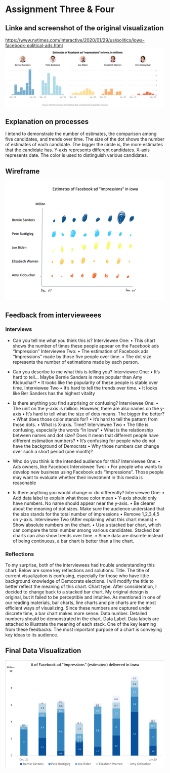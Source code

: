 # Assignment Three & Four

## Linke and screenshot of the original visualization
https://www.nytimes.com/interactive/2020/01/29/us/politics/iowa-facebook-political-ads.html
![](Image/Critique_Result.png)

## Explanation on processes
I intend to demonstrate the number of estimates, the comparison among five candidates, and trends over time.
The size of the dot shows the number of estimates of each candidate. The bigger the circle is, the more estimates that the candidate has.
Y-axis represents different candidates. X-axis represents date.
The color is used to distinguish various candidates. 


## Wireframe
![](Image/Critique_Sketch.png)

## Feedback from intervieweees
### Interviews
- Can you tell me what you think this is?
Interviewee One:
•	This chart shows the number of times these people appear on the Facebook ads “Impression”
Interviewee Two:
•	The estimation of Facebook ads “Impressions” made by those five people over time.
•	The dot size represents the number of estimations made by each person.


- Can you describe to me what this is telling you?
Interviewee One:
•	It’s hard to tell… Maybe Bernie Sanders is more popular than Amy Klobuchar?
•	It looks like the popularity of these people is stable over time.
Interviewee Two
•	It’s hard to tell the trends over time.
•	It looks like Ber Sanders has the highest vitality

- Is there anything you find surprising or confusing?
Interviewee One:
•	The unit on the y-axis is million. However, there are also names on the y-axis
•	It’s hard to tell what the size of dots means. The bigger the better?
•	What does those color stands for?
•	It’s hard to tell the pattern from those dots.
•	What is X-axis. Time? 
Interviewee Two
•	The title is confusing, especially the words “In Iowa”
•	What is the relationship between names and dot size? Does it mean that different people have different estimation numbers?
•	It’s confusing for people who do not have the background of Democrats 
•	Why those numbers can change over such a short period (one month)?

- Who do you think is the intended audience for this?
Interviewee One:
•	Ads owners, like Facebook
Interviewee Two:
•	For people who wants to develop new business using Facebook ads “Impressions”. Those people may want to evaluate whether their investment in this media is reasonable

- Is there anything you would change or do differently?
Interviewee One:
•	Add data label to explain what those color mean
•	Y-axis should only have numbers. No name should appear near the y-axis.
•	Be clearer about the meaning of dot sizes. Make sure the audience understand that the size stands for the total number of impressions
•	Remove 1,2,3,4,5 on y-axis.
Interviewee Two (After explaining what this chart means)
•	Show absolute numbers on the chart.
•	Use a stacked bar chart, which can compare the total number among various candidates. Stacked bar charts can also show trends over time.
•	Since data are discrete instead of being continuous, a bar chart is better than a line chart.


### Reflections
To my surprise, both of the interviewees had trouble understanding this chart. Below are some key reflections and solutions:
Title. The title of current visualization is confusing, especially for those who have little background knowledge of Democrats elections. I will modify the title to better reflect the meaning of this chart.
Chart type. After consideration, I decided to change back to a stacked bar chart. My original design is original, but it failed to be perceptible and intuitive. As mentioned in one of our reading materials, bar charts, line charts and pie charts are the most efficient ways of visualizing. Since these numbers are captured under discrete time, a bar chart makes more sense.
Data number. Detailed numbers should be demonstrated in the chart.
Data Label. Data labels are attached to illustrate the meaning of each stack.
One of the key learning from these feedbacks: The most important purpose of a chart is conveying key ideas to its audience.


## Final Data Visualization
![](Image/Critique_Original.png)
